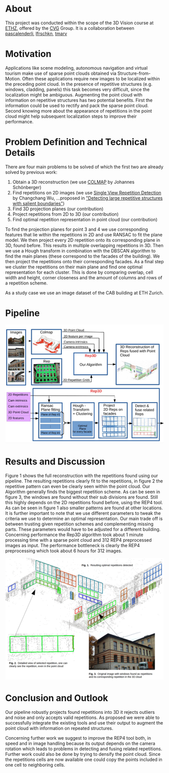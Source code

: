 # About
This project was conducted within the scope of the 3D Vision course at [ETHZ](http://www.ethz.ch), offered by the [CVG](http://www.cvg.ethz.ch/) Group.
It is a collaboration between [pascalenderli](https://github.com/pascalenderli), [lfrschkn](https://github.com/lfrschkn), [tmarv](https://github.com/tmarv)

# Motivation
Applications like scene modeling, autonomous navigation and virtual tourism make use of sparse point clouds obtained via Structure-from-Motion. Often these applications require new images to be localized within the preceding point cloud. In the presence of repetitive structures (e.g. windows, cladding, panels) this task becomes very difficult, since the localization might be ambiguous. Augmenting the point cloud with information on repetitive structures has two potential benefits. First the information could be used to rectify and pack the sparse point cloud. Second knowing more about the appearance of repetitions in the point cloud might help subsequent localization steps to improve their performance.

# Problem Definition and Technical Details

There are four main problems to be solved of which the first two are already solved by previous work: 

1. Obtain a 3D reconstruction (we use [COLMAP](https://colmap.github.io/) by Johannes Schönberger)
2. Find repetitions on 2D images (we use [Single View Repetition Detection](http://ccwu.me/code.html) by Changchang Wu, 
...proposed in ["Detecting large repetitive structures with salient boundaries"](https://link.springer.com/chapter/10.1007/978-3-642-15552-9_11))
3. Find 3D projection planes  (our contribution)
4. Project repetitions from 2D to 3D (our contribution)
5. Find optimal repetition representation in point cloud (our contribution)

To find the projection planes for point 3 and 4 we use corresponding features that lie within the repetitions in 2D and use RANSAC to fit the plane model. We then project every 2D repetition onto its corresponding plane in 3D, found before. This results in multiple overlapping repetitions in 3D. Then we use a Hough transform in combination with the DBSCAN algorithm to find the main planes (these correspond to the facades of the building). We then project the repetitions onto their corresponding facades. As a final step we cluster the repetitions on their main plane and find one optimal representation for each cluster. This is done by comparing overlap, cell width and height, corner closeness and the amount of columns and rows of a repetition scheme.

As a study case we use an image dataset of the CAB building at ETH Zurich.

# Pipeline

![Pipeline](pipeline_1.png)

# Results and Discussion

Figure 1 shows the full reconstruction with the repetitions found using our pipeline. The resulting repetitions clearly fit to the repetitions, in figure 2 the repetitive pattern can even be clearly seen within the point cloud. Our Algorithm generally finds the biggest repetition scheme. As can be seen in figure 3, the windows are found without their sub divisions are found. Still this highly depends on the 2D repetitions found before, using the REP4 tool. As can be seen in figure 1  also smaller patterns are found at other locations.
It is further important to note that we use different parameters to tweak the criteria we use to determine an optimal representation. Our main trade off is between trusting given repetition schemes and complementing missing parts. These parameters would have to be adjusted for a different building.
Concerning performance the Rep3D algorithm took about 1 minute processing time with a sparse point cloud and 312 REP4 preprocessed images as input. The performance bottleneck is clearly the REP4 preprocessing which took about 6 hours for 312 images.


![Results](results.png)

# Conclusion and Outlook

Our pipeline robustly projects found repetitions into 3D it rejects outliers and noise and only accepts valid repetitions. As proposed we were able to successfully integrate the existing tools and use their output to augment the point cloud with information on repeated structures.

Concerning further work we suggest to improve the REP4 tool both, in speed and in image handling because its output depends on the camera rotation which leads to problems in detecting and fusing related repetitions. 
Further work could also be done by trying to densify the point cloud. Since the repetitions cells are now available one could copy the points included in one cell to neighboring cells.

